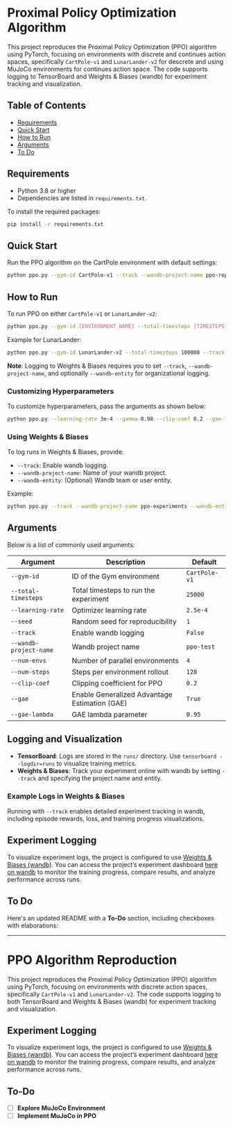 # Proximal Policy Optimization Algorithm

This project reproduces the Proximal Policy Optimization (PPO) algorithm using PyTorch, focusing on environments with discrete and continues action spaces, specifically `CartPole-v1` and `LunarLander-v2` for descrete and using MuJoCo environments for continues action space. The code supports logging to TensorBoard and Weights & Biases (wandb) for experiment tracking and visualization.

## Table of Contents
- [Requirements](#requirements)
- [Quick Start](#quick-start)
- [How to Run](#how-to-run)
- [Arguments](#arguments)
- [To Do](#to-do)

## Requirements

- Python 3.8 or higher
- Dependencies are listed in `requirements.txt`.

To install the required packages:
```bash
pip install -r requirements.txt
```

## Quick Start

Run the PPO algorithm on the CartPole environment with default settings:
```bash
python ppo.py --gym-id CartPole-v1 --track --wandb-project-name ppo-reproduction
```

## How to Run

To run PPO on either `CartPole-v1` or `LunarLander-v2`:
```bash
python ppo.py --gym-id [ENVIRONMENT_NAME] --total-timesteps [TIMESTEPS]
```

Example for LunarLander:
```bash
python ppo.py --gym-id LunarLander-v2 --total-timesteps 100000 --track --wandb-project-name ppo-reproduction
```

**Note**: Logging to Weights & Biases requires you to set `--track`, `--wandb-project-name`, and optionally `--wandb-entity` for organizational logging.

### Customizing Hyperparameters

To customize hyperparameters, pass the arguments as shown below:
```bash
python ppo.py --learning-rate 3e-4 --gamma 0.98 --clip-coef 0.2 --gae-lambda 0.95
```

### Using Weights & Biases
To log runs in Weights & Biases, provide:
- `--track`: Enable wandb logging.
- `--wandb-project-name`: Name of your wandb project.
- `--wandb-entity`: (Optional) Wandb team or user entity.

Example:
```bash
python ppo.py --track --wandb-project-name ppo-experiments --wandb-entity your_team
```

## Arguments

Below is a list of commonly used arguments:

| Argument              | Description                                               | Default         |
|-----------------------|-----------------------------------------------------------|-----------------|
| `--gym-id`            | ID of the Gym environment                                 | `CartPole-v1`   |
| `--total-timesteps`   | Total timesteps to run the experiment                     | `25000`         |
| `--learning-rate`     | Optimizer learning rate                                   | `2.5e-4`        |
| `--seed`              | Random seed for reproducibility                           | `1`             |
| `--track`             | Enable wandb logging                                      | `False`         |
| `--wandb-project-name`| Wandb project name                                        | `ppo-test`      |
| `--num-envs`          | Number of parallel environments                           | `4`             |
| `--num-steps`         | Steps per environment rollout                             | `128`           |
| `--clip-coef`         | Clipping coefficient for PPO                              | `0.2`           |
| `--gae`               | Enable Generalized Advantage Estimation (GAE)             | `True`          |
| `--gae-lambda`        | GAE lambda parameter                                      | `0.95`          |

## Logging and Visualization

- **TensorBoard**: Logs are stored in the `runs/` directory. Use `tensorboard --logdir=runs` to visualize training metrics.
- **Weights & Biases**: Track your experiment online with wandb by setting `--track` and specifying the project name and entity.

### Example Logs in Weights & Biases
Running with `--track` enables detailed experiment tracking in wandb, including episode rewards, loss, and training progress visualizations.

## Experiment Logging

To visualize experiment logs, the project is configured to use [Weights & Biases (wandb)](https://wandb.ai/). You can access the project’s experiment dashboard [here on wandb](https://wandb.ai/adhiisetiawan/ppo-algorithm?nw=nwuseradhiisetiawan) to monitor the training progress, compare results, and analyze performance across runs.

## To Do
Here's an updated README with a **To-Do** section, including checkboxes with elaborations:

---

# PPO Algorithm Reproduction

This project reproduces the Proximal Policy Optimization (PPO) algorithm using PyTorch, focusing on environments with discrete action spaces, specifically `CartPole-v1` and `LunarLander-v2`. The code supports logging to both TensorBoard and Weights & Biases (wandb) for experiment tracking and visualization.

## Experiment Logging

To visualize experiment logs, the project is configured to use [Weights & Biases (wandb)](https://wandb.ai/). You can access the project’s experiment dashboard [here on wandb](https://wandb.ai/adhiisetiawan/ppo-algorithm?nw=nwuseradhiisetiawan) to monitor the training progress, compare results, and analyze performance across runs.

## To-Do

- [ ] **Explore MuJoCo Environment**  
- [ ] **Implement MuJoCo in PPO** 
